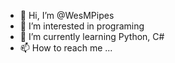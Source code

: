 - 👋 Hi, I’m @WesMPipes
- 👀 I’m interested in programing
- 🌱 I’m currently learning Python, C#
- 📫 How to reach me ...

<!---
WesMPipes/WesMPipes is a ✨ special ✨ repository because its `README.md` (this file) appears on your GitHub profile.
You can click the Preview link to take a look at your changes.
--->
